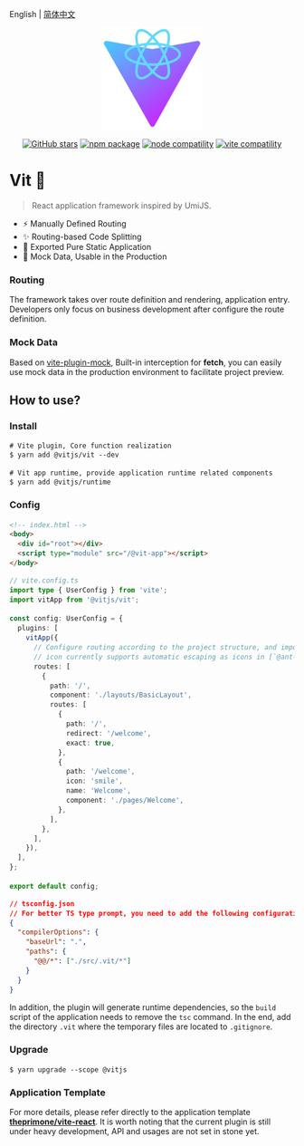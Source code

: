 English | [简体中文](./README.zh-CN.md)

<p align="center">
  <a href="https://github.com/vitjs/vit#vitjsvit">
    <img width="180" src="./icons/logo.svg" alt="Vit logo">
  </a>
</p>
<p align="center">
  <a href="https://github.com/vitjs/vit/stargazers"><img src="https://img.shields.io/github/stars/vitjs/vit" alt="GitHub stars"></a>
  <a href="https://www.npmjs.com/package/@vitjs/vit"><img src="https://img.shields.io/npm/v/@vitjs/vit.svg" alt="npm package"></a>
  <a href="https://nodejs.org/en/about/releases/"><img src="https://img.shields.io/node/v/vite.svg" alt="node compatility"></a>
  <a href="http://vitejs.dev/"><img src="https://img.shields.io/badge/vite-%3E%3D2.0.0-%234fc921" alt="vite compatility"></a>
</p>

# Vit 🚀

> React application framework inspired by UmiJS.

- ⚡️ Manually Defined Routing
- ✨ Routing-based Code Splitting
- 🎁 Exported Pure Static Application
- 🎨 Mock Data, Usable in the Production

### Routing

The framework takes over route definition and rendering, application entry. Developers only focus on business development after configure the route definition.

### Mock Data

Based on [vite-plugin-mock](https://github.com/anncwb/vite-plugin-mock), Built-in interception for **fetch**, you can easily use mock data in the production environment to facilitate project preview.

## How to use?

### Install

```shell
# Vite plugin, Core function realization
$ yarn add @vitjs/vit --dev

# Vit app runtime, provide application runtime related components
$ yarn add @vitjs/runtime
```

### Config

```html
<!-- index.html -->
<body>
  <div id="root"></div>
  <script type="module" src="/@vit-app"></script>
</body>
```

```ts
// vite.config.ts
import type { UserConfig } from 'vite';
import vitApp from '@vitjs/vit';

const config: UserConfig = {
  plugins: [
    vitApp({
      // Configure routing according to the project structure, and import components uniformly from the `src` directory
      // icon currently supports automatic escaping as icons in [`@ant-design/icons`](https://ant.design/components/icon/#List-of-icons)
      routes: [
        {
          path: '/',
          component: './layouts/BasicLayout',
          routes: [
            {
              path: '/',
              redirect: '/welcome',
              exact: true,
            },
            {
              path: '/welcome',
              icon: 'smile',
              name: 'Welcome',
              component: './pages/Welcome',
            },
          ],
        },
      ],
    }),
  ],
};

export default config;
```

```json
// tsconfig.json
// For better TS type prompt, you need to add the following configuration
{
  "compilerOptions": {
    "baseUrl": ".",
    "paths": {
      "@@/*": ["./src/.vit/*"]
    }
  }
}
```

In addition, the plugin will generate runtime dependencies, so the `build` script of the application needs to remove the `tsc` command. In the end, add the directory `.vit` where the temporary files are located to `.gitignore`.

### Upgrade

```shell
$ yarn upgrade --scope @vitjs
```

### Application Template

For more details, please refer directly to the application template **[theprimone/vite-react](https://github.com/theprimone/vite-react)**. It is worth noting that the current plugin is still under heavy development, API and usages are not set in stone yet.
